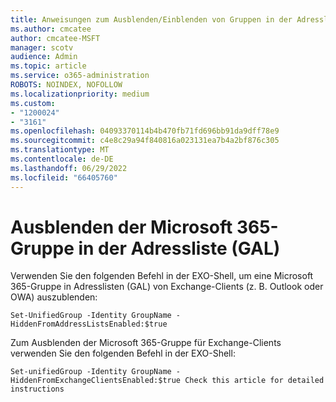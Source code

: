```yaml
---
title: Anweisungen zum Ausblenden/Einblenden von Gruppen in der Adressliste
ms.author: cmcatee
author: cmcatee-MSFT
manager: scotv
audience: Admin
ms.topic: article
ms.service: o365-administration
ROBOTS: NOINDEX, NOFOLLOW
ms.localizationpriority: medium
ms.custom:
- "1200024"
- "3161"
ms.openlocfilehash: 04093370114b4b470fb71fd696bb91da9dff78e9
ms.sourcegitcommit: c4e8c29a94f840816a023131ea7b4a2bf876c305
ms.translationtype: MT
ms.contentlocale: de-DE
ms.lasthandoff: 06/29/2022
ms.locfileid: "66405760"
---
```

# <a name="hide-microsoft-365-group-from-address-list-gal"></a>Ausblenden der Microsoft 365-Gruppe in der Adressliste (GAL)

Verwenden Sie den folgenden Befehl in der EXO-Shell, um eine Microsoft 365-Gruppe in Adresslisten (GAL) von Exchange-Clients (z. B. Outlook oder OWA) auszublenden:

`Set-UnifiedGroup -Identity GroupName -HiddenFromAddressListsEnabled:$true`

Zum Ausblenden der Microsoft 365-Gruppe für Exchange-Clients verwenden Sie den folgenden Befehl in der EXO-Shell:

`Set-unifiedGroup -Identity GroupName -HiddenFromExchangeClientsEnabled:$true
Check this article for detailed instructions`

